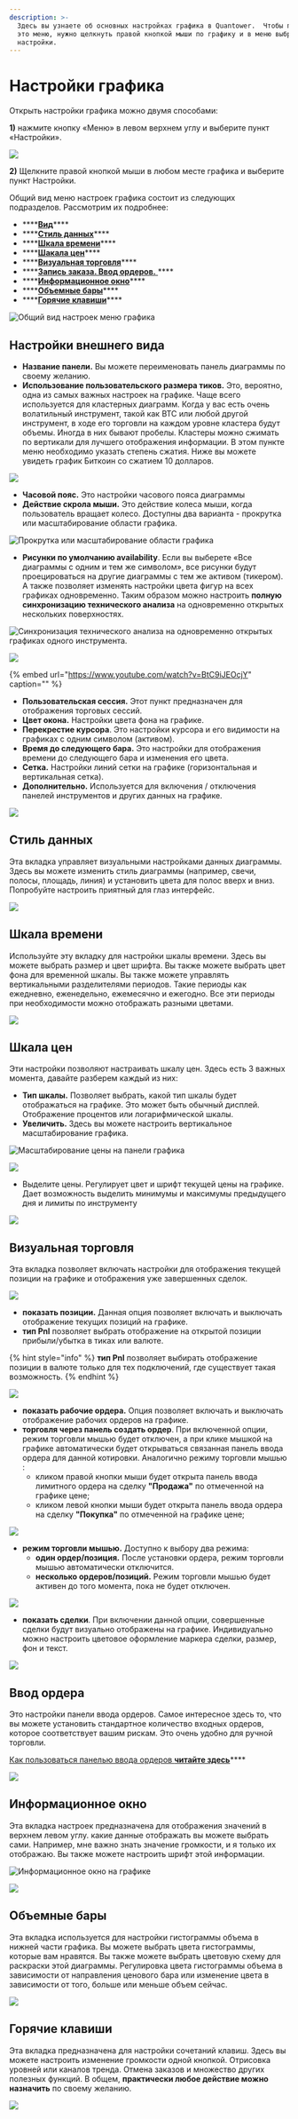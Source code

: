 ```yaml
---
description: >-
  Здесь вы узнаете об основных настройках графика в Quantower.  Чтобы попасть в
  это меню, нужно щелкнуть правой кнопкой мыши по графику и в меню выбрать
  настройки.
---
```


# Настройки графика

Открыть настройки графика можно двумя способами:

**1\)** нажмите кнопку «Меню» в левом верхнем углу и выберите пункт «Настройки».

![](../../.gitbook/assets/nastroiki-grafika.png)

**2\)** Щелкните правой кнопкой мыши в любом месте графика и выберите пункт Настройки.

Общий вид меню настроек графика состоит из следующих подразделов. Рассмотрим их подробнее:

* \*\*\*\*[**Вид**](chart-settings.md#nastroiki-vneshnego-vida)\*\*\*\*
* \*\*\*\*[**Стиль данных**](chart-settings.md#stil-dannykh)\*\*\*\*
* \*\*\*\*[**Шкала времени**](chart-settings.md#shkala-vremeni)\*\*\*\*
* \*\*\*\*[**Шакала цен**](chart-settings.md#shakala-cen)\*\*\*\*
* \*\*\*\*[**Визуальная торговля**](chart-settings.md#vizualnaya-torgovlya)\*\*\*\*
* \*\*\*\*[**Запись заказа. Ввод ордеров.** ](chart-settings.md#vvod-ordera)\*\*\*\*
* \*\*\*\*[**Информационное окно**](chart-settings.md#informacionnoe-okno)\*\*\*\*
* \*\*\*\*[**Объемные бары**](chart-settings.md#obemnye-bary)\*\*\*\*
* \*\*\*\*[**Горячие клавиши**](chart-settings.md#goryachie-klavishi)\*\*\*\*

![&#x41E;&#x431;&#x449;&#x438;&#x439; &#x432;&#x438;&#x434; &#x43D;&#x430;&#x441;&#x442;&#x440;&#x43E;&#x435;&#x43A; &#x43C;&#x435;&#x43D;&#x44E; &#x433;&#x440;&#x430;&#x444;&#x438;&#x43A;&#x430;](../../.gitbook/assets/menyu-nastroek-grafika.png)

## Настройки внешнего вида

* **Название панели.** Вы можете переименовать панель диаграммы по своему желанию.
* **Использование пользовательского размера тиков.** Это, вероятно, одна из самых важных настроек на  графике. Чаще всего используется для кластерных диаграмм. Когда у вас есть очень волатильный инструмент, такой как BTC или любой другой инструмент, в ходе его торговли на каждом уровне кластера будут объемы. Иногда в них бывают пробелы. Кластеры можно сжимать по вертикали для лучшего отображения информации. В этом пункте меню необходимо указать степень сжатия. Ниже вы можете увидеть график Биткоин со сжатием 10 долларов.

![](../../.gitbook/assets/polzovatelskii-razmer-tikov-bitkoin-do-10-doll.png)

* **Часовой пояс.** Это настройки часового пояса диаграммы
* **Действие скрола мыши.** Это действие колеса мыши, когда пользователь вращает колесо. Доступны два варианта - прокрутка или масштабирование области графика.

![&#x41F;&#x440;&#x43E;&#x43A;&#x440;&#x443;&#x442;&#x43A;&#x430; &#x438;&#x43B;&#x438; &#x43C;&#x430;&#x441;&#x448;&#x442;&#x430;&#x431;&#x438;&#x440;&#x43E;&#x432;&#x430;&#x43D;&#x438;&#x435; &#x43E;&#x431;&#x43B;&#x430;&#x441;&#x442;&#x438; &#x433;&#x440;&#x430;&#x444;&#x438;&#x43A;&#x430;](../../.gitbook/assets/deistvie-skrola-myshki.png)

* **Рисунки по умолчанию availability**.  Если вы выберете «Все диаграммы с одним и тем же символом», все рисунки будут проецироваться на другие диаграммы с тем же активом \(тикером\). А также позволяет изменять настройки цвета фигур на всех графиках одновременно. Таким образом можно настроить **полную синхронизацию технического анализа** на одновременно открытых нескольких поверхностях.

![&#x421;&#x438;&#x43D;&#x445;&#x440;&#x43E;&#x43D;&#x438;&#x437;&#x430;&#x446;&#x438;&#x44F; &#x442;&#x435;&#x445;&#x43D;&#x438;&#x447;&#x435;&#x441;&#x43A;&#x43E;&#x433;&#x43E; &#x430;&#x43D;&#x430;&#x43B;&#x438;&#x437;&#x430; &#x43D;&#x430; &#x43E;&#x434;&#x43D;&#x43E;&#x432;&#x440;&#x435;&#x43C;&#x435;&#x43D;&#x43D;&#x43E; &#x43E;&#x442;&#x43A;&#x440;&#x44B;&#x442;&#x44B;&#x445; &#x433;&#x440;&#x430;&#x444;&#x438;&#x43A;&#x430;&#x445; &#x43E;&#x434;&#x43D;&#x43E;&#x433;&#x43E; &#x438;&#x43D;&#x441;&#x442;&#x440;&#x443;&#x43C;&#x435;&#x43D;&#x442;&#x430;.](../../.gitbook/assets/risunki-po-umolchaniyu-kvantouer.png)

![](../../.gitbook/assets/image%20%28114%29.png)

{% embed url="https://www.youtube.com/watch?v=BtC9iJEOcjY" caption="" %}

* **Пользовательская сессия.** Этот пункт предназначен для отображения торговых сессий.
* **Цвет окона.** Настройки цвета фона на графике.
* **Перекрестие курсора**. Это настройки курсора и его видимости на графиках с одним символом \(активом\).
* **Время до следующего бара.** Это настройки для отображения времени до следующего бара и изменения его цвета.
* **Сетка.** Настройки линий сетки на графике \(горизонтальная и вертикальная сетка\).
* **Дополнительно.** Используется для включения / отключения панелей инструментов и других данных на графике.

![](../../.gitbook/assets/dopolnitelnye-nastroiki.png)

## Стиль данных

Эта вкладка управляет визуальными настройками данных диаграммы. Здесь вы можете изменить стиль диаграммы \(например, свечи, полосы, площадь, линия\) и установить цвета для полос вверх и вниз. Попробуйте настроить приятный для глаз интерфейс.

![](../../.gitbook/assets/stil-dannykh-grafika.gif)

## Шкала времени

Используйте эту вкладку для настройки шкалы времени. Здесь вы можете выбрать размер и цвет шрифта. Вы также можете выбрать цвет фона для временной шкалы. Вы также можете управлять вертикальными разделителями периодов. Такие периоды как ежедневно, еженедельно, ежемесячно и ежегодно. Все эти периоды при необходимости можно отображать разными цветами.

![](../../.gitbook/assets/shkala-vremeni.png)

## **Шкала цен**

Эти настройки позволяют настраивать шкалу цен. Здесь есть 3 важных момента, давайте разберем каждый из них:

* **Тип шкалы.** Позволяет выбрать, какой тип шкалы будет отображаться на графике. Это может быть обычный дисплей. Отображение процентов или логарифмической шкалы.
* **Увеличить.** Здесь вы можете настроить вертикальное масштабирование графика.

![&#x41C;&#x430;&#x441;&#x448;&#x442;&#x430;&#x431;&#x438;&#x440;&#x43E;&#x432;&#x430;&#x43D;&#x438;&#x435; &#x446;&#x435;&#x43D;&#x44B; &#x43D;&#x430; &#x43F;&#x430;&#x43D;&#x435;&#x43B;&#x438; &#x433;&#x440;&#x430;&#x444;&#x438;&#x43A;&#x430;](../../.gitbook/assets/price-scaling.gif)

![](../../.gitbook/assets/shkala-cen.jpg)

* Выделите цены. Регулирует цвет и шрифт текущей цены на графике. Дает возможность выделить минимумы и максимумы предыдущего дня и лимиты по инструменту

![](../../.gitbook/assets/podsvechivat-ceny.png)

## **Визуальная торговля**

Эта вкладка позволяет включать настройки для отображения текущей позиции на графике и отображения уже завершенных сделок.

![](../../.gitbook/assets/vizualnaya-torgovlya%20%281%29.png)

* **показать позиции.** Данная опция позволяет включать и выключать  отображение текущих позиций на графике. 
* **тип Pnl** позволяет выбрать отображение на открытой позиции прибыли/убытка в тиках или валюте. 

{% hint style="info" %}
**тип Pnl** позволяет выбирать отображение позиции в валюте только для тех подключений, где существует такая возможность. 
{% endhint %}

![](../../.gitbook/assets/tip-pnl-gif.gif)

* **показать рабочие ордера.** Опция позволяет включать и выключать  отображение рабочих ордеров на графике. 
* **торговля через панель создать ордер**. При включенной опции, режим торговли мышью будет отключен, а при клике мышкой на графике  автоматически будет открываться связанная панель ввода ордера для данной котировки. Аналогично режиму торговли мышью : 
  * кликом правой кнопки мыши будет открыта панель ввода лимитного ордера на сделку **"Продажа"** по отмеченной на графике цене;
  * кликом левой кнопки мыши будет открыта панель ввода ордера на сделку **"Покупка"** по отмеченной на графике цене;

![](../../.gitbook/assets/myshkoi-cherez-panel-s-grafika.gif)

* **режим торговли мышью.** Доступно к выбору два режима: 
  * **один ордер/позиция.** После установки ордера, режим торговли мышью автоматически отключится. 
  * **несколько ордеров/позиций.** Режим торговли мышью будет активен до того момента, пока не будет отключен.

![](../../.gitbook/assets/rezhim-torgovli-myshkoi.png)

* **показать сделки**. При включении данной опции, совершенные сделки будут визуально отображены на графике. Индивидуально можно настроить цветовое оформление маркера сделки, размер, фон и текст.

![](../../.gitbook/assets/nastroika-treidv-na-grafike-.gif)

## Ввод ордера

Это настройки панели ввода ордеров. Самое интересное здесь то, что вы можете установить стандартное количество входных ордеров, которое соответствует вашим рискам. Это очень удобно для ручной торговли.

[Как пользоваться панелью ввода ордеров **читайте здесь**](https://app.gitbook.com/@quantower/s/quantower-ru/~/drafts/-MbBCIqhkEW3xvohXN2Y/trading-panels/order-entry)\*\*\*\*

![](../../.gitbook/assets/kreditnoe-plecho.png)



## Информационное окно

Эта вкладка настроек предназначена для отображения значений в верхнем левом углу. какие данные отображать вы можете выбрать сами. Например, мне важно знать значение громкости, и я только их отображаю. Вы также можете настроить шрифт этой информации.

![&#x418;&#x43D;&#x444;&#x43E;&#x440;&#x43C;&#x430;&#x446;&#x438;&#x43E;&#x43D;&#x43D;&#x43E;&#x435; &#x43E;&#x43A;&#x43D;&#x43E; &#x43D;&#x430; &#x433;&#x440;&#x430;&#x444;&#x438;&#x43A;&#x435;](../../.gitbook/assets/info-window.gif)

![](../../.gitbook/assets/informacionnoe-okno.jpg)

## **Объемные бары**

Эта вкладка используется для настройки гистограммы объема в нижней части графика. Вы можете выбрать цвета гистограммы, которые вам нравятся. Вы также можете выбрать цветовую схему для раскраски этой диаграммы. Регулировка цвета гистограммы объема в зависимости от направления ценового бара или изменение цвета в зависимости от того, больше или меньше объем сейчас.

![](../../.gitbook/assets/obemnye-bary.gif)

## Горячие клавиши

Эта вкладка предназначена для настройки сочетаний клавиш. Здесь вы можете настроить изменение громкости одной кнопкой. Отрисовка уровней или каналов тренда. Отмена заказов и множество других полезных функций. В общем, **практически любое действие можно назначить** по своему желанию.

![](../../.gitbook/assets/goryachie-klavishi%20%281%29.jpg)

